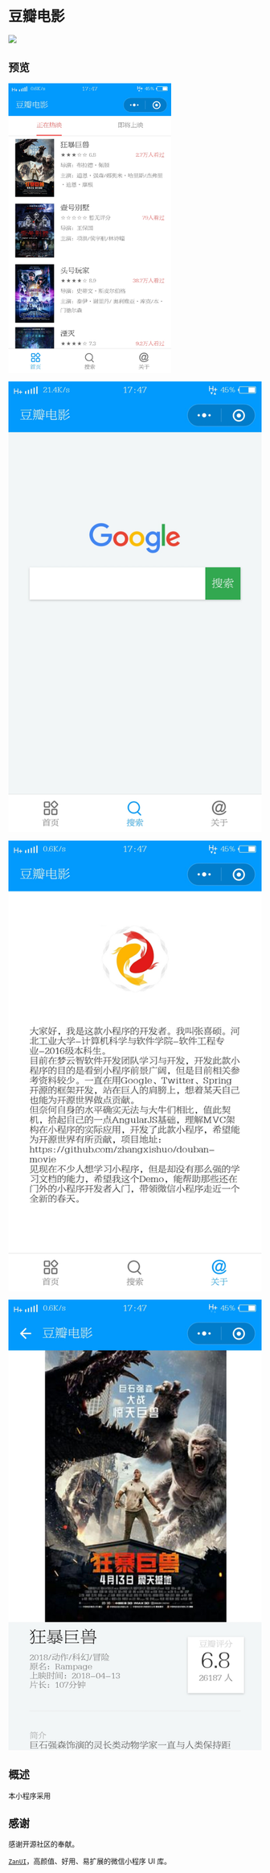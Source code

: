 # 豆瓣电影

![](https://img.shields.io/github/license/mashape/apistatus.svg)

## 预览

<img width="324px" height="576px" src="asset/index.jpeg"/>

![](asset/search.jpeg)

![](asset/about.jpeg)

![](asset/detail.jpeg)

## 概述

本小程序采用

## 感谢

感谢开源社区的奉献。

[`ZanUI`](https://github.com/youzan/zanui-weapp)，高颜值、好用、易扩展的微信小程序 UI 库。

